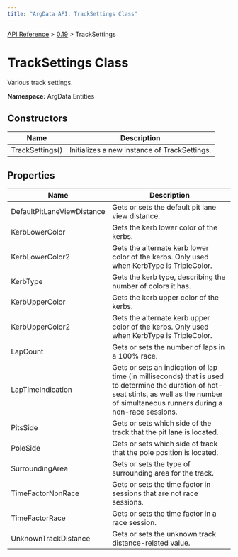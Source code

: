 ```yaml
---
title: "ArgData API: TrackSettings Class"
---
```


[API Reference](/argdata/api/) &gt; [0.19](/argdata/api/0.19/) &gt; TrackSettings

# TrackSettings Class

Various track settings.

**Namespace:** ArgData.Entities

## Constructors

<table class="table table-bordered table-striped ">
<thead>
  <tr>
    <th>Name</th>
    <th>Description</th>
  </tr>
</thead>
<tbody>
  <tr>
    <td>TrackSettings()</td>
    <td>Initializes a new instance of TrackSettings.</td>
  </tr>
</tbody>
</table>


## Properties

<table class="table table-bordered table-striped ">
<thead>
  <tr>
    <th>Name</th>
    <th>Description</th>
  </tr>
</thead>
<tbody>
  <tr>
    <td>DefaultPitLaneViewDistance</td>
    <td>Gets or sets the default pit lane view distance.</td>
  </tr>
  <tr>
    <td>KerbLowerColor</td>
    <td>Gets the kerb lower color of the kerbs.</td>
  </tr>
  <tr>
    <td>KerbLowerColor2</td>
    <td>Gets the alternate kerb lower color of the kerbs. Only used when KerbType is TripleColor.</td>
  </tr>
  <tr>
    <td>KerbType</td>
    <td>Gets the kerb type, describing the number of colors it has.</td>
  </tr>
  <tr>
    <td>KerbUpperColor</td>
    <td>Gets the kerb upper color of the kerbs.</td>
  </tr>
  <tr>
    <td>KerbUpperColor2</td>
    <td>Gets the alternate kerb upper color of the kerbs. Only used when KerbType is TripleColor.</td>
  </tr>
  <tr>
    <td>LapCount</td>
    <td>Gets or sets the number of laps in a 100% race.</td>
  </tr>
  <tr>
    <td>LapTimeIndication</td>
    <td>Gets or sets an indication of lap time (in milliseconds) that is used to determine the
duration of hot-seat stints, as well as the number of simultaneous runners during a non-race sessions.</td>
  </tr>
  <tr>
    <td>PitsSide</td>
    <td>Gets or sets which side of the track that the pit lane is located.</td>
  </tr>
  <tr>
    <td>PoleSide</td>
    <td>Gets or sets which side of track that the pole position is located.</td>
  </tr>
  <tr>
    <td>SurroundingArea</td>
    <td>Gets or sets the type of surrounding area for the track.</td>
  </tr>
  <tr>
    <td>TimeFactorNonRace</td>
    <td>Gets or sets the time factor in sessions that are not race sessions.</td>
  </tr>
  <tr>
    <td>TimeFactorRace</td>
    <td>Gets or sets the time factor in a race session.</td>
  </tr>
  <tr>
    <td>UnknownTrackDistance</td>
    <td>Gets or sets the unknown track distance-related value.</td>
  </tr>
</tbody>
</table>


